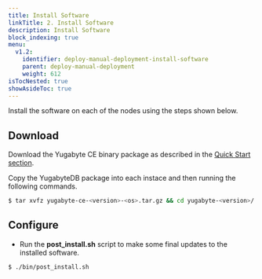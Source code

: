 ```yaml
---
title: Install Software
linkTitle: 2. Install Software
description: Install Software
block_indexing: true
menu:
  v1.2:
    identifier: deploy-manual-deployment-install-software
    parent: deploy-manual-deployment
    weight: 612
isTocNested: true
showAsideToc: true
---
```


Install the software on each of the nodes using the steps shown below.

## Download

Download the Yugabyte CE binary package as described in the [Quick Start section](../../../quick-start/install/).

Copy the YugabyteDB package into each instace and then running the following commands.

```sh
$ tar xvfz yugabyte-ce-<version>-<os>.tar.gz && cd yugabyte-<version>/
```

## Configure

- Run the **post_install.sh** script to make some final updates to the installed software.

```sh
$ ./bin/post_install.sh
```
